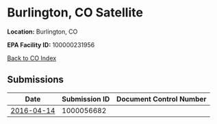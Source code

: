 # Burlington, CO Satellite

**Location:** Burlington, CO

**EPA Facility ID:** 100000231956

[Back to CO Index](../../index.md)

## Submissions

| Date | Submission ID | Document Control Number |
|------|--------------|-------------------------|
| [2016-04-14](submissions/1000056682.md) | 1000056682 |  |

